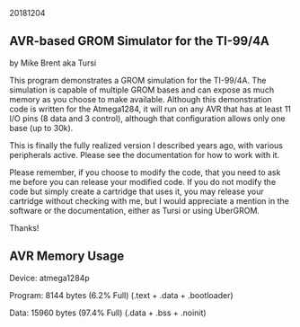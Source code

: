 20181204

AVR-based GROM Simulator for the TI-99/4A
-----------------------------------------
by Mike Brent aka Tursi

This program demonstrates a GROM simulation for the TI-99/4A. The simulation
is capable of multiple GROM bases and can expose as much memory as you choose
to make available. Although this demonstration code is written for the 
Atmega1284, it will run on any AVR that has at least 11 I/O pins (8 data and 3
control), although that configuration allows only one base (up to 30k).

This is finally the fully realized version I described years ago, with
various peripherals active. Please see the documentation for how to work
with it.

Please remember, if you choose to modify the code, that you need to ask
me before you can release your modified code. If you do not modify the
code but simply create a cartridge that uses it, you may release your
cartridge without checking with me, but I would appreciate a mention in
the software or the documentation, either as Tursi or using UberGROM.

Thanks!

AVR Memory Usage
----------------
Device: atmega1284p

Program:    8144 bytes (6.2% Full)
(.text + .data + .bootloader)

Data:      15960 bytes (97.4% Full)
(.data + .bss + .noinit)

